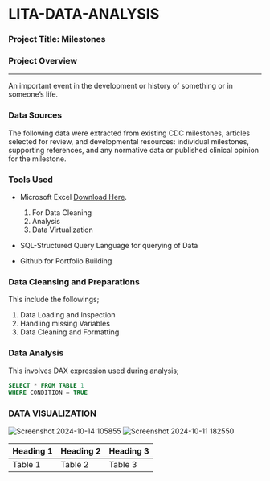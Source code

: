 # LITA-DATA-ANALYSIS

### Project Title: Milestones

### Project Overview
---
An important event in the development or history of something or in someone’s life.

### Data Sources
The following data were extracted from existing CDC milestones, articles selected for review, and developmental resources: individual milestones, supporting references, and any normative data or published clinical opinion for the milestone.

### Tools Used
- Microsoft Excel [ Download Here](https://www.microsoft.com).
  1. For Data Cleaning
  2. Analysis
  3. Data Virtualization

- SQL-Structured Query Language for querying of Data

- Github for Portfolio Building

### Data Cleansing and Preparations
This include the followings;
1. Data Loading and Inspection
2. Handling missing Variables
3. Data Cleaning and Formatting

### Data Analysis
This involves DAX expression used during analysis;

```SQL
SELECT * FROM TABLE 1
WHERE CONDITION = TRUE
```

### DATA VISUALIZATION


![Screenshot 2024-10-14 105855](https://github.com/user-attachments/assets/2affc683-71f2-4de2-9b4c-a5d48b86df72)
![Screenshot 2024-10-11 182550](https://github.com/user-attachments/assets/df442141-9bfe-4f44-ad13-6c1263c6711f)



|Heading 1| Heading 2| Heading 3|
|---------|----------|----------|
|Table 1| Table 2| Table 3








































